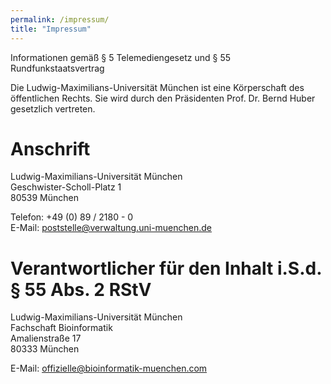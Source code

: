 ```yaml
---
permalink: /impressum/
title: "Impressum"
---
```


Informationen gemäß § 5 Telemediengesetz und § 55 Rundfunkstaatsvertrag

Die Ludwig-Maximilians-Universität München ist eine Körperschaft des öffentlichen Rechts. Sie wird durch den Präsidenten Prof. Dr. Bernd Huber gesetzlich vertreten.

# Anschrift

Ludwig-Maximilians-Universität München  
Geschwister-Scholl-Platz 1  
80539 München  

Telefon: +49 (0) 89 / 2180 - 0  
E-Mail: [poststelle@verwaltung.uni-muenchen.de](mailto:poststelle@verwaltung.uni-muenchen.de)

# Verantwortlicher für den Inhalt i.S.d. § 55 Abs. 2 RStV

Ludwig-Maximilians-Universität München  
Fachschaft Bioinformatik  
Amalienstraße 17  
80333 München

E-Mail: [offizielle@bioinformatik-muenchen.com](mailto:offizielle@bioinformatik-muenchen.com)